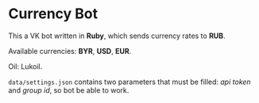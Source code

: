 # Currency Bot

This a VK bot written in **Ruby**, which sends currency rates to **RUB**.

Available currencies: **BYR**, **USD**, **EUR**.

Oil: Lukoil.

`data/settings.json` contains two parameters that must be filled: *api token* and *group id*, so bot be able to work.

